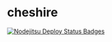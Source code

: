 cheshire
========
[![Nodejitsu Deploy Status Badges](https://webhooks.nodejitsu.com/znewman01/hello-world-flatiron-api.png)](https://webops.nodejitsu.com#znewman01/hello-world-flatiron-api)
